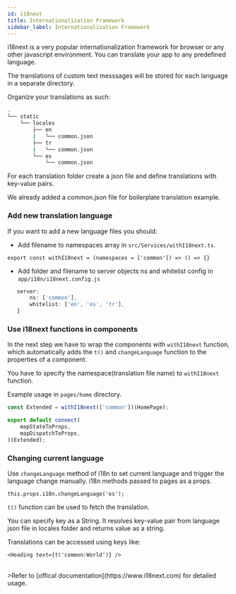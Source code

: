 ```yaml
---
id: i18next
title: Internationalization Framework
sidebar_label: Internationalization Framework
---
```


i18next is a very popular internationalization framework for browser or any other javascript environment. You can translate your app to any predefined language.


The translations of custom text messsages will be stored for each language in a separate directory.

Organize your translations as such:
```sh
.
└── static
    └── locales
        ├── en
        |   └── common.json
        ├── tr
        |   └── common.json
        └── es
            └── common.json
```

For each translation folder create a json file and define translations with key-value pairs.

We already added a common.json file for boilerplate translation example. 

### Add new translation language

If you want to add a new language files you should:
 - Add filename to namespaces array in `src/Services/withI18next.ts`.

``` 
export const withI18next = (namespaces = ['common']) => () => {}
```
- Add folder and filename to server objects ns and whitelist config in `app/i18n/i18next.config.js`
 ```js
	server: 
		ns: ['common'],
		whitelist: ['en', 'es', 'tr'],
	}
 ```


### Use i18next functions in components

In the next step we have to wrap the components with `withI18next` function, which automatically adds the `t()` and `changeLanguage` function to the properties of a component. 

You have to specify the namespace(translation file name) to `withI18next` function.

Example usage in `pages/home` directory.

```js
const Extended = withI18next(['common'])(HomePage);

export default connect(
	mapStateToProps,
	mapDispatchToProps,
)(Extended);
```




### Changing current language

Use `changeLanguage` method of i18n to set current language and trigger the language change manually. i18n methods passed to pages as a props.

```
this.props.i18n.changeLanguage('es');
```

`t()` function can be used to fetch the translation.


You can specify key as a String. It resolves key-value pair from language json file in locales folder and returns value as a string.

Translations can be accessed using keys like:

```
<Heading text={t('common:World')} />
```



<br>
>Refer to [offical documentation](https://www.i18next.com) for detailed usage.



